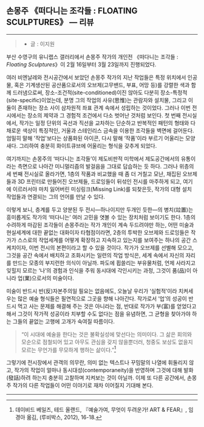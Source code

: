 ##  손몽주 《떠다니는 조각들 : FLOATING SCULPTURES》 — 리뷰
---
> - 글 : 이지원

부산 수영구의 유니랩스 갤러리에서 손몽주 작가의 개인전 《떠다니는 조각들 : *Floating Sculptures*》이 2월 16일부터 3월 23일까지 진행되었다.

여러 비엔날레와 전시공간에서 보았던 손몽주 작가의 지난 작업들은 특정 위치에서 인공물, 혹은 기계생산된 공산품으로서의 오브제(고무밴드, 부표, 어망 등)를 강렬한 색과 함께 드러냄으로써, 장소-조건적(site-conditioned)이진 않아도 다분히 장소-특정적(site-specific)이었는데, 분명 그의 작업의 사유(思惟)는 관람자와 설치물, 그리고 이 둘이 존재하는 장소 사이 삼차원적 좌표 관계 속에서 성립하는 것이었다. 그러나 이번 전시에서는 장소의 제약과 그 경험적 조건에서 다소 벗어난 것처럼 보인다. 첫 번째 전시실에서, 작가는 일정 단위의 곡선과 직선을 교차하는 단순하고 반복적인 패턴의 형태와 다채로운 색상이 특징적인, 거울과 스테인리스 금속을 이용한 조각들을 벽면에 걸어둔다. 엄밀히 말해 '작업'보다는 상품화된 아이콘, 다시 말해 ‘작품'이라 부르기 어울리는 모양새다. 그리하여 충분히 화이트큐브에 어울리는 형식을 갖추게 되었다. 

여기까지는 손몽주의 ‘떠다니는 조각들’이 제도비판적 미학에서 제도공간에서의 유통이라는 측면으로 나아간 미니멀리즘의 발걸음을 그대로 답습하는 듯 하다. 그러나 위층의 세 번째 전시실로 올라가면, 1층의 작품과 비교했을 때 좀 더 거칠고 모난, 채집된 오브제들과 3D 프린터로 만들어진 오브제들, 드로잉들이 뒤섞인 전시를 마주하게 되고, 여기에 이르러서야 마치 잃어버린 미싱링크(Missing Link)를 되찾은듯, 작가의 대형 설치 작업들과 연결되는 그의 언어를 만날 수 있다.

이렇게 보니, 층계를 두고 양분된 두 전시—하나이지만 두개인 듯한—의 병치(竝置)는 흥미롭게도 작가의 ‘떠다니는’ 여러 고민을 엿볼 수 있는 장치처럼 보이기도 한다. 1층의 수려하게 마감된 조각들이 손몽주라는 작가 개인이 계속 두드려야만 하는, 어떤 미술과 현실세계에 대한 끝없는 대화이자 타협점이라면, 2층의 투박한 오브제와 드로잉들은 작가가 스스로의 작업세계를 어떻게 확장하고 지속하고 있는지를 보여주는 하나의 공간 스케치이자, 이번 전시의 본편이라고 할 수 있을 것이다. 작가가 오브제를 선별해 모으고, 그것을 공간 속에서 배치하고 조화시키는 일련의 작업 방식은, 세계 속에서 자신의 자리를 만드는 모종의 부지런한 의식이 아닐까. 파도에 휩쓸리는 부유물처럼, 언제 사라지고 잊힐지 모르는 ‘나’의 경험과 인식을 주워 동시대에 각인시키는 과정, 그것이 품(品)이 아니라 업(業)으로서의 미술이다.

미술이 반드시 반(反)자본주의일 필요는 없음에도, 오늘날 우리가 ‘실험적’이라 치켜세우는 많은 예술 형식들은 필연적으로 그곳을 향해 나아간다. 작가로서 ’업’의 성공이 반드시 먹고 사는 문제를 해결해 주는 것은 아니라는 점, 반대로 작가가 부(富)를 얻었다고 해서 그것이 작가적 성공이라 치부할 수도 없다는 점을 유념하면, 그 균형을 찾아가야 하는 그들의 끝없는 고행에 고개가 숙여질 따름이다. 

> “이 시대에 예술을 한다는 것은 불확실성에 맞선다는 의미이다. 그 삶은 회의와 모순으로 점철되어 있고 아무도 관심을 갖지 않을뿐더러, 청중도 보상도 없을지 모르는 무언가를 무모하게 행하는 삶이다.”[^1]

그렇기에 전시장에서 관객의 의무란, 의미 없는 텍스트나 꾸밈말의 나열에 휘둘리지 않고, 작가의 작업이 얼마나 동시대성(contemporaneity)을 반영하며 그것에 대해 발화(發話)하려 하는지 충분히 고찰하며 지켜보는 것이 아닐까. 이제 또 다른 공간에서, 손몽주 작가의 다른 작업들이 어떤 이야기로 재차 이어질지 기대해 본다.

---

[^1]: 데이비드 베일즈, 테드 올랜드, 『예술가여, 무엇이 두려운가! ART &amp; FEAR』, 임경아 옮김, (루비박스, 2012), 16-18.
